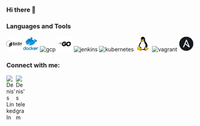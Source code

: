### Hi there 👋

### Languages and Tools
<p align="left">
 <img src="https://github.com/github/explore/raw/main/topics/bash/bash.png" alt="bash" width="40" height="40"/>
 <img src="https://github.com/github/explore/raw/main/topics/docker/docker.png" alt="docker" width="40" height="40"/>
 <img src="https://www.vectorlogo.zone/logos/google_cloud/google_cloud-icon.svg" alt="gcp" width="40" height="40"/>
 <img src="https://github.com/github/explore/raw/main/topics/go/go.png" alt="go" width="40" height="40"/>
 <img src="https://www.vectorlogo.zone/logos/jenkins/jenkins-icon.svg" alt="jenkins" width="40" height="40"/>
 <img src="https://www.vectorlogo.zone/logos/kubernetes/kubernetes-icon.svg" alt="kubernetes" width="40" height="40"/>
 <img src="https://github.com/github/explore/raw/main/topics/linux/linux.png" alt="linux" width="40" height="40"/>
 <img src="https://www.vectorlogo.zone/logos/vagrantup/vagrantup-icon.svg" alt="vagrant" width="40" height="40"/>
 <img src="https://github.com/github/explore/raw/main/topics/ansible/ansible.png" alt="ansible" width="40" height="40"/>
</p>

### Connect with me:
<p align="left">
<a href="https://www.linkedin.com/in/orginux/">
  <img align="left" alt="Denis's LinkedIn" width="25px" src="https://raw.githubusercontent.com/peterthehan/peterthehan/master/assets/linkedin.svg" />
</a>

<a href="https://t.me/orginux">
  <img align="left" alt="Denis's telegram" width="25px" src="https://camo.githubusercontent.com/f4b401dd7cd9b7840fd31acafd49e151a80e4c9600bf219934461b96dd98e013/68747470733a2f2f6564656e742e6769746875622e696f2f537570657254696e7949636f6e732f696d616765732f7376672f74656c656772616d2e737667" />
</a>
</p>
